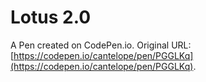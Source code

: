 # Lotus 2.0

A Pen created on CodePen.io. Original URL: [https://codepen.io/cantelope/pen/PGGLKq](https://codepen.io/cantelope/pen/PGGLKq).

